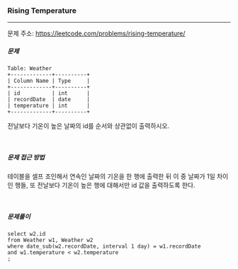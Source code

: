 ### Rising Temperature

------

문제 주소: https://leetcode.com/problems/rising-temperature/



##### 문제

```
Table: Weather
+-------------+----------+
| Column Name | Type     |
+-------------+----------+
| id          | int      |
| recordDate  | date     |
| temperature | int      |
+-------------+----------+
```

전날보다 기온이 높은 날짜의 id를 순서와 상관없이 출력하시오.    

​     

##### 문제 접근 방법

테이블을 셀프 조인해서 연속인 날짜의 기온을 한 행에 출력한 뒤 이 중 날짜가 1일 차이인 행들, 또 전날보다 기온이 높은 행에 대해서만 id 값을 출력하도록 한다.    

​     

##### 문제풀이

```
select w2.id
from Weather w1, Weather w2
where date_sub(w2.recordDate, interval 1 day) = w1.recordDate 
and w1.temperature < w2.temperature
;
```

